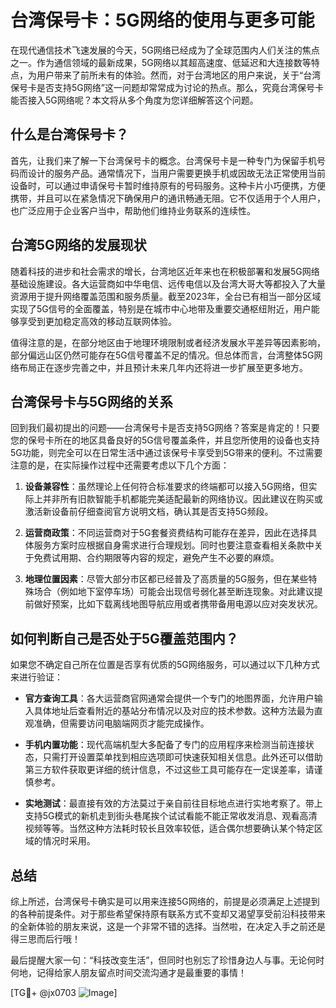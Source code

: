 # 台湾保号卡：5G网络的使用与更多可能

在现代通信技术飞速发展的今天，5G网络已经成为了全球范围内人们关注的焦点之一。作为通信领域的最新成果，5G网络以其超高速度、低延迟和大连接数等特点，为用户带来了前所未有的体验。然而，对于台湾地区的用户来说，关于“台湾保号卡是否支持5G网络”这一问题却常常成为讨论的热点。那么，究竟台湾保号卡能否接入5G网络呢？本文将从多个角度为您详细解答这个问题。

## 什么是台湾保号卡？

首先，让我们来了解一下台湾保号卡的概念。台湾保号卡是一种专门为保留手机号码而设计的服务产品。通常情况下，当用户需要更换手机或因故无法正常使用当前设备时，可以通过申请保号卡暂时维持原有的号码服务。这种卡片小巧便携，方便携带，并且可以在紧急情况下确保用户的通讯畅通无阻。它不仅适用于个人用户，也广泛应用于企业客户当中，帮助他们维持业务联系的连续性。

## 台湾5G网络的发展现状

随着科技的进步和社会需求的增长，台湾地区近年来也在积极部署和发展5G网络基础设施建设。各大运营商如中华电信、远传电信以及台湾大哥大等都投入了大量资源用于提升网络覆盖范围和服务质量。截至2023年，全台已有相当一部分区域实现了5G信号的全面覆盖，特别是在城市中心地带及重要交通枢纽附近，用户能够享受到更加稳定高效的移动互联网体验。

值得注意的是，在部分地区由于地理环境限制或者经济发展水平差异等因素影响，部分偏远山区仍然可能存在5G信号覆盖不足的情况。但总体而言，台湾整体5G网络布局正在逐步完善之中，并且预计未来几年内还将进一步扩展至更多地方。

## 台湾保号卡与5G网络的关系

回到我们最初提出的问题——台湾保号卡是否支持5G网络？答案是肯定的！只要您的保号卡所在的地区具备良好的5G信号覆盖条件，并且您所使用的设备也支持5G功能，则完全可以在日常生活中通过该保号卡享受到5G带来的便利。不过需要注意的是，在实际操作过程中还需要考虑以下几个方面：

1. **设备兼容性**：虽然理论上任何符合标准要求的终端都可以接入5G网络，但实际上并非所有旧款智能手机都能完美适配最新的网络协议。因此建议在购买或激活新设备前仔细查阅官方说明文档，确认其是否支持5G频段。
   
2. **运营商政策**：不同运营商对于5G套餐资费结构可能存在差异，因此在选择具体服务方案时应根据自身需求进行合理规划。同时也要注意查看相关条款中关于免费试用期、合约期限等内容的规定，避免产生不必要的麻烦。
    
3. **地理位置因素**：尽管大部分市区都已经普及了高质量的5G服务，但在某些特殊场合（例如地下室停车场）可能会出现信号弱化甚至断连现象。对此建议提前做好预案，比如下载离线地图导航应用或者携带备用电源以应对突发状况。

## 如何判断自己是否处于5G覆盖范围内？

如果您不确定自己所在位置是否享有优质的5G网络服务，可以通过以下几种方式来进行验证：

- **官方查询工具**：各大运营商官网通常会提供一个专门的地图界面，允许用户输入具体地址后查看附近的基站分布情况以及对应的技术参数。这种方法最为直观准确，但需要访问电脑端网页才能完成操作。
  
- **手机内置功能**：现代高端机型大多配备了专门的应用程序来检测当前连接状态，只需打开设置菜单找到相应选项即可快速获知相关信息。此外还可以借助第三方软件获取更详细的统计信息，不过这些工具可能存在一定误差率，请谨慎参考。

- **实地测试**：最直接有效的方法莫过于亲自前往目标地点进行实地考察了。带上支持5G模式的新机走到街头巷尾挨个试试看能不能正常收发消息、观看高清视频等等。当然这种方法耗时较长且效率较低，适合偶尔想要确认某个特定区域的情况时采用。

## 总结

综上所述，台湾保号卡确实是可以用来连接5G网络的，前提是必须满足上述提到的各种前提条件。对于那些希望保持原有联系方式不变却又渴望享受前沿科技带来的全新体验的朋友来说，这是一个非常不错的选择。当然啦，在决定入手之前还是得三思而后行哦！

最后提醒大家一句：“科技改变生活”，但同时也别忘了珍惜身边人与事。无论何时何地，记得给家人朋友留点时间交流沟通才是最重要的事情！

[TG💪+ @jx0703 ![Image](https://github.com/user-attachments/assets/dbca1d08-cadb-493c-b0ec-ad6f7a83f270)]